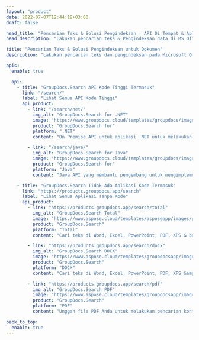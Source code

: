 ```yaml
---
layout: "product"
date: 2022-07-07T12:44:18+03:00
draft: false

head_title: "Pencarian Teks & Solusi Pengindeksan | API Di Tempat & Aplikasi Gratis"
head_description: "Lakukan pencarian teks & Pengindeksan data di MS Office, OpenDocument, PDF & Format File lainnya menggunakan API Di Tempat atau gunakan Aplikasi Pencarian Dokumen online."

title: "Pencarian Teks & Solusi Pengindeksan untuk Dokumen"
description: "Lakukan pencarian teks dan pengindeksan pada Microsoft Office, OpenOffice, PDF dan banyak format file dokumen lainnya."

apis:
  enable: true

  api:
    - title: "GroupDocs.Search API Kode Tinggi Termasuk"
      link: "/search/"
      label: "Lihat Semua API Kode Tinggi"
      api_product:
        - link: "/search/net/"
          img_alt: "GroupDocs.Search for .NET"
          image: "https://www.groupdocs.cloud/templates/groupdocs/images/product-logos/groupdocs-search-net.png"
          product: "GroupDocs.Search for"
          platform: ".NET"
          content: "On Premise API untuk aplikasi .NET untuk melakukan pengindeksan data dan pencarian teks di dokumen Anda."

        - link: "/search/java/"
          img_alt: "GroupDocs.Search for Java"
          image: "https://www.groupdocs.cloud/templates/groupdocs/images/product-logos/groupdocs-search-java.png"
          product: "GroupDocs.Search for"
          platform: "Java"
          content: "Java API yang membantu pengembang untuk mengimplementasikan pencarian teks dan pengindeksan data untuk dokumen yang disediakan dalam aplikasi berbasis Java."

    - title: "GroupDocs.Search Tidak Ada Aplikasi Kode Termasuk"
      link: "https://products.groupdocs.app/search"
      label: "Lihat Semua Aplikasi Tanpa Kode"
      api_product:
        - link: "https://products.groupdocs.app/search/total"
          img_alt: "GroupDocs.Search Total"
          image: "https://www.aspose.cloud/templates/asposeapp/images/products/logo/aspose_search-app.png"
          product: "GroupDocs.Search"
          platform: "Total"
          content: "Cari teks di Word, Excel, PowerPoint, PDF, XPS & banyak jenis file lainnya."

        - link: "https://products.groupdocs.app/search/docx"
          img_alt: "GroupDocs.Search DOCX"
          image: "https://www.aspose.cloud/templates/groupdocsapp/images/products/logo/groupdocs_words-app.png"
          product: "GroupDocs.Search"
          platform: "DOCX"
          content: "Cari teks di Word, Excel, PowerPoint, PDF, XPS &amp; banyak jenis file lainnya."

        - link: "https://products.groupdocs.app/search/pdf"
          img_alt: "GroupDocs.Search PDF"
          image: "https://www.aspose.cloud/templates/groupdocsapp/images/products/logo/groupdocs_pdf-app.png"
          product: "GroupDocs.Search"
          platform: "PDF"
          content: "Unggah file PDF Anda untuk melakukan pencarian konten langsung dari browser web."

back_to_top:
  enable: true
---
```

